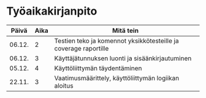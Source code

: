 # Työaikakirjanpito

|Päivä|Aika|Mitä tein|
|-----|---|----------|
|06.12.|2| Testien teko ja komennot yksikkötesteille ja coverage raportille|
|06.12.|3| Käyttäjätunnuksen luonti ja sisäänkirjautuminen|
|05.12.|4| Käyttöliittymän täydentäminen|
|22.11.|3|Vaatimusmäärittely, käyttöliittymän logiikan aloitus|
